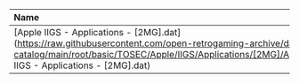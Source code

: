 |Name|Size|
|:---|---:|
|[Apple IIGS - Applications - [2MG].dat](https://raw.githubusercontent.com/open-retrogaming-archive/dat-catalog/main/root/basic/TOSEC/Apple/IIGS/Applications/[2MG]/Apple IIGS - Applications - [2MG].dat)|105579|

